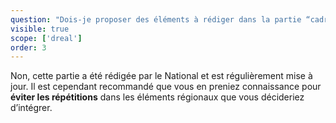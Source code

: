 ```yaml
---
question: "Dois-je proposer des éléments à rédiger dans la partie “cadre juridique et grands principes de la planification”?"
visible: true
scope: ['dreal']
order: 3
---
```


Non, cette partie a été rédigée par le National et est régulièrement mise à jour. Il est cependant recommandé que vous en preniez connaissance pour **éviter les répétitions** dans les éléments régionaux que vous décideriez d’intégrer.
